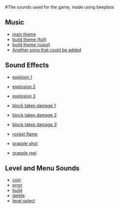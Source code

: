 #The sounds used for the game, made using beepbox

## Music
- [main theme](https://www.beepbox.co/#9n31s7k0l00e0ft2ha7g0fj08r1i0o432T0v6u00f10s4q00d03w2h2E0T0v2u00f0qg415d04w2h0E0T0v3u00f0qg413d04w4h0E0T2v6u02f10w4qA009d03w0E100b00000000000icylDwV8O900000000ick8Q4h8nghwm0p28PDxqqfldtcK82-wOVwbWVx8VBN5mhN6nQ5Xd7NxBwAqqfALE8W6qfjLaNeIHcHaEOr8-kEHFObxkYLePaPGOIDGKOsLcHAzIHdD8OcJ_bqqfN_UAPhUl9E_c-AR_jCzVGK4L5UOOeyywzE8WbGjnVgXaPFOczohfbV_4ye4Z9CL-iEDJG2ewzE8-4gsH4GOI0LaKKVQqKgEIFSaxkYLdPaOuOI6jPWWo3sAHcCyeyieyieSOZCFQucnJa9qDoSLcL4YOIjHaOgWKjbxi4x8mO4RQQu3ihQ4t17hipsRWbzbG8WazbCKPhYPA4t17ghM59BPnEG8W2ewzEC9cL1ywIQo3Vd6vBlkzmzpCnBlBeqcGJHWCqcPb4aXH_b_aqcNjjjjjjjjIZJvmTJ_BldcKkDHd6l9d6lBlBplklBplpjCzaHaZHsOPqXSYGJlcHaHaOGEHaOGOJGIHSJPbdHKLYLYXi3FbZCjnO2eAO-rjbOGGSLrcOYGIHaHaGEEEECaCQjH35jasPa8jrdQO4O4TP8jVVdP-llilqdCppvBlBplpmllmtnC0)
- [build theme (full)](https://www.beepbox.co/#9n35sbk0l00e0nt27a7g0vj0er3i0o432T0v2u00f42ja0x72r02b0qYA12hb21d01d04w2h0E0T0v2u00f0qg417d04w2h0E0T0v2u00f0qg404d04w4h0E0T2v5u02f10w4qw403d03w0E0T2v5u02f10v8qw405d03w0E0T2v4u02f10w4qw00d03w0E0T4v1uf0f0q00z6666ji8k8k3jSBKSJJAArriiiiii07JCABrzrrrrrrr00YrkqHrsrrrrjr005zrAqzrjzrrqr1jRjrqGGrrzsrsA099ijrABJJJIAzrrtirqrqjqixzsrAjrqjiqaqqysttAJqjikikrizrHtBJJAzArzrIsRCITKSS099ijrAJS____Qg99habbCAYrDzh00E0T2v1u15f10w4qw02d03w0E0b00000000000yc000000000000000064zh5o00000000x4Ph5pUCECECHKYQ000008h4h400h4h4h4h4000000000004h4h004h0000000000000000000002cA0000000000000000000000000000000000000000000000000p2aIIQujbAQux8i1ULpJvP5iHSR_fKSrnQlrCRYc2SbTwTFr82vw2uhIS5KihA1pXYwooFE-zbEpEY18zN2IzE8W2enQ6ngVE-X48YOMzE8W2enQ6nhKpw6o1q1DVg60Vgc9cLpH-1O_e4bUh8zR4zE8W9vLsnTspua4t17hfbTfvX9h84YzpIboV82qXd7wAdm4tcO90ZE-X1nOSaD84wcJduCqX8WpAi3bI5wNyNPhYpk2gb6ndvaGTieCp4vrLy36bdOGSa4IOXdWfTr0A2Ptfw49Pq-Kg44hI1jjq-GsQu2gQPhY42qfD8Dki2TJ7Ar1mYjN4YvZFILzRjyaUGXVzaGH_GLWTpOrH8XCtHye8GGHPaEU0oWpFCCuFACnHIBnOXFDPXyegi2K87Ssyth8bVyMm3roGsQ4wLyaa9HXllmhQP8A75S2MoNpN4UQQvO-amIZ-MrIYLCLMhA7nAt7aaOdob0hVm_VBPOZPTVhppdCze14qqcyH9EzOqICyf9GOq8YCHi8WaqieyCAzEFF8Waulg9chUKPnIShVdmjh7ARpd4ujk01pBfACkSWxPahtU3obJTCAuwnu94uRm8nmKpPc17j292YnoL7yVlowhw04NQQVhULjaiwaqqrrjNT8aqGXbHzNToJFFFFFFFFFFFFFFFFFFFFFFFd40000000)
- [build theme (used)](https://www.beepbox.co/#9n35sbk0l00e06t27a7g06j09r1i0o432T0v3u10f0qg01d04w2h0E0T0v1u10f0qg01d04w2h0E0T0v2u00f0qg01d04w4h0E0T2v5u02f10w4qw00d03w0E0T2v5u02f10w4qw00d03w0E0T2v5u02f10w4qw00d03w0E0T4v1uf0f0q00z6666ji8k8k3jSBKSJJAArriiiiii07JCABrzrrrrrrr00YrkqHrsrrrrjr005zrAqzrjzrrqr1jRjrqGGrrzsrsA099ijrABJJJIAzrrtirqrqjqixzsrAjrqjiqaqqysttAJqjikikrizrHtBJJAzArzrIsRCITKSS099ijrAJS____Qg99habbCAYrDzh00E0T2v1u15f10w4qw02d03w0E0b00000000024jd48h4h40000000000000000000p26bmrnOpt9aLrnMeKSrn_lKrnMMboLu3uBIw9-002qXd7wAdm4tcO90ZE-X1nOSaD84wcJduCqX8WpAi3bI5wNyNPhYpk2gb6ndvaGTieCp4vrLy36bdOGSa4IOXdWfNr4r4ITjU32pJvn88ynFJvp3CzO4wGh8ajhYpll8A5fqfI5wJCz-DpOE4wFdBYuwmTtmXnkpll8A5tm2MnRQXel0A5thpIL09T4PPcTBtXSnt4M39jdcQPAOjI5tAP1BTjdCze14qqcyH9EzOqICyf9GOq8YCHi8WaqieyCAzEFF8Waulg9chUKPnIShVdmjh7ARpd4ujk0IODOjartgVB8KY1I5SXPifgbL4yfqH4bHncVC0zFx4xubInzNsGIg8M1ctdekubw0000)
- [Another song that could be added](https://www.beepbox.co/#9n31s7k0l00e0gt2ma7g0jj07r1i0o432T0v2u00f0qg00d04w2h0E0T0v2u00f0qg00d04w2h0E0T0v1u10f0qg01d04w2h0E0T2v5u02f10w4qw00d03w0E0b00000id01g00018Nh5pN8ichw0000000000000004x4P4h4x8h5000p25sDyWqfK0wyfsEEuQv59-PhW2Wqfz8DpijksQuK63llkjlurrKSXJKWhPNvyqa2esThhhgs78UwEUxgzN6z8j8YgEO9dskQu8wqqqVaGOCGCCOywzQaaaE6CSKyyyOCCCz3Ga6qfzYhEEOfN2yz8DbJO9Ou9B39O9MagHGNkFOsysC2IFF8-hOEGHL9N8HOsyp4HOsysC1MICGWHPutX9O9OsHYD8C_YD8D9Ly60wyetD9Qiddd97ElQQSlRiBttddBZ160kQowFFFFFFFFFFFFFFFQGqqqqqqkOAQkkpdddd97Ol55556jjjjAQkkkkpdddddeBjjjjjjjAQkkkkkkkkkk5U0)

## Sound Effects
- [explsion 1](https://www.beepbox.co/#9n14s0k0l00e00t2ma7g00j07r3i0o4T1v1ucaf0q0x10r71d23A1F0B9Q2030Pef20E3b96287gT2v2u02f20w4107qw00d03w0E0T2v1u02f10w4qw00d01w0E0T3v1uf8f0q0w10p7d08S-IqiiiiiiiiiiiiE1biT3v1uf9f0qww10l51d08SW86bmhkrrzrkrrrE1b6b4h00p1P0bCROcMubw96Cz8py0dj4kVy9E9Patw74XNqqYgf0F7RhVu0000)
- [explosion 2](https://www.beepbox.co/#9n14s0k0l00e00t2ma7g00j07r3i0o4T1v1ucaf0q0x10r71d23A1F0B9Q2030Pef20E3b96287gT2v2u02f20w4107qw00d03w0E0T2v1u02f10w4qw00d01w0E0T3v1uf8f0q0w10p7d08S-IqiiiiiiiiiiiiE1biT3v1uf9f0qww10l51d08SW86bmhkrrzrkrrrE1b6b4h00p1Q0bCROYIubw96Czcpy8NchjC8E09XapDnNnmm4CI43MahZuunw000)
- [explosion 3](https://www.beepbox.co/#9n14s0k0l00e00t2ma7g00j07r3i0o4T1v1ucaf0q0x10r71d23A1F0B9Q2030Pef20E3b96287gT2v2u02f20w4107qw00d03w0E0T2v1u02f10w4qw00d01w0E0T3v1uf8f0q0w10p7d08S-IqiiiiiiiiiiiiE1biT3v1uf9f0qww10l51d08SW86bmhkrrzrkrrrE1b6b4h00p1Q0bCROVMubw8iqMxC8P4N5eoyw0DIFCtv5tponcDwkzjhD7BU0000)

- [block takes damage 1](https://www.beepbox.co/#9n14s0k0l00e00t2ma7g00j07r3i0o4T0v1u10f0qg01d04w2h0E0T2v2u02f0q0x10p71d08w0E1biT2v1u02f10w4qw00d01w0E0T3v1uf8f0q0w10p7d08S-IqiiiiiiiiiiiiE1biT3v1uf9f0qww10l51d08SW86bmhkrrzrkrrrE1b6b4h00p1e0aq0xouqw00000)
- [block takes damage 2](https://www.beepbox.co/#9n14s0k0l00e00t2ma7g00j07r3i0o4T0v1u10f0qg01d04w2h0E0T2v2u02f0q0x10p71d08w0E1biT2v1u02f10w4qw00d01w0E0T3v1uf8f0q0w10p7d08S-IqiiiiiiiiiiiiE1biT3v1uf9f0qww10l51d08SW86bmhkrrzrkrrrE1b6b4h00p1e0aq00kDCE00000)
- [block takes damage 3](https://www.beepbox.co/#9n14s0k0l00e00t2ma7g00j07r3i0o4T0v1u10f0qg01d04w2h0E0T2v2u02f0q0x10p71d08w0E1biT2v1u02f10w4qw00d01w0E0T3v1uf8f0q0w10p7d08S-IqiiiiiiiiiiiiE1biT3v1uf9f0qww10l51d08SW86bmhkrrzrkrrrE1b6b4h00p1i0aq00eq0yGfdg00000)

- [rocket flame](https://www.beepbox.co/#9n41s7k0l00e03t2Ma7g0fj07r1i0o4323T0v1u10f0qg01d04w2h0E0T0v2u00f0qg01d04w2h0E0T0v1u10f0qg01d04w2h0E0T0v1u00f0qg02d04w2h1E0T2v4u02f10w4qw00d03w0E0b4h400000000h4g000000018Q000000004zg00000000Qgg00000000p234002DZ7-Bjq_1CR-4TdHYOzllndWfNdavz-b9H-3FMGpvjY4jTYjhd4Qjhd4Lu_w4bcLrz-HhIVKfWGCrnUCPuzYWZPbK9ECyjFMFB8mmi5Zdltdltddd8Gqcwlf6j9NaCkxjlnp0mmmmmnmmmmmnSmmmmg5BBBBA1jjFllQRkRkRkRkRkRkRkRkRkRkRkRkRkRkw)

- [grapple shot](https://www.beepbox.co/#9n34s0k0l00e00t2ma7g00j07r3i0o433T0v1u00f0q0x10r71d23w2h0E3b9080gT0v1u10f0qg01d04w2h0E0T0v1u10f0qg01d04w2h0E0T3v2ugaf0qwx10i611d08SarABJSSSSSRJIAzE1b6T2v1u02f10w4qw00d01w0E0T3v1uf8f0q0w10p7d08S-IqiiiiiiiiiiiiE1biT3v1uf9f0qww10l51d08SW86bmhkrrzrkrrrE1b6b4h4g0p1t09cFYnBAHgAubw02FJj4gf5M00000)
- [grapple reel](https://www.beepbox.co/#9n34s0k0l00e00t1Da7g00j07r3i0o433T0v1u00f0q0x10r71d23w2h0E3b9080gT0v1u00f0qg01d04w5h0E0T0v1u10f0qg01d04w2h0E0T3v2ugaf0qwx10i611d08SarABJSSSSSRJIAzE1b6T2v5u02f10w4qw00d01w0E0T3v1uf8f0q0w10p7d08S-IqiiiiiiiiiiiiE1biT3v1uf9f0qww10l51d08SW86bmhkrrzrkrrrE1b6b4h4g0p22c0000FyZlxkkQQxkkQQQxkkxkkQQQQQQQQQQQQQQQQQQQQQQQQQQQQQQQQQQQQQQQQQQQQQwaoLloJd8Jddddddddddddddddddddddddddddddddddddddddddddddddddddddd80000)

## Level and Menu Sounds
- [coin](https://www.beepbox.co/#9n11s6k0l00e03t43a7g0fj07r1i0o4T0v0u00f0qg01d04w2h0E0T4v2uf0f0q011z6666ji8k8k3jSBKSJJAArriiiiii07JCABrzrrrrrrr00YrkqHrsrrrrjr005zrAqzrjzrrqr1jRjrqGGrrzsrsA099ijrABJJJIAzrrtirqrqjqixzsrAjrqjiqaqqysttAJqjikikrizrHtBJJAzArzrIsRCITKSS099ijrAJS____Qg99habbCAYrDzh00E0b4h400000000h4g00000000p1mFE-jd7yUunwaqcZ0kQDyU0)
- [error](https://www.beepbox.co/#9n31sbk0l00e00t2na7g0fj07r3i0o433T0v0u00f0qg01d04w2h0E0T0v1u10f0qg01d04w2h0E0T0v0u10f0qg01d04w2h0E0T2v5u15f10w4qw02d03w0E0b00000000000g000000000100000000004h400000000p1F002PkW_xkQv8Gpuhq1q3LM5chO0pydFchir59f7g0)
- [build](https://www.beepbox.co/#9n31sbk0l00e00t2na7g0fj07r3i0o433T0v0u00f0qg01d04w2h0E0T0v1u10f0qg01d04w2h0E0T0v0u10f0qg01d04w2h0E0T2v0u15f10w4qw02d03w0E0b40000000000g0000000001000000000040000000000p1g0000IQpo2TaXf8M0)
- [delete](https://www.beepbox.co/#9n31sbk0l00e00t2na7g0fj07r3i0o433T0v0u00f0qg01d04w2h0E0T0v1u10f0qg01d04w2h0E0T0v0u10f0qg01d04w2h0E0T2v0u02f10w4qw02d03w0E0b40000000000g0000000001000000000040000000000p1h0000IQpo2gKgYYz00)
- [level select](https://www.beepbox.co/#9n31sbk0l00e00t2na7g0fj07r3i0o433T0v0u00f0qg01d04w2h0E0T0v1u10f0qg01d04w2h0E0T0v3u10f0qg01d04w2h0E0T2v0u02f10w4qw01d03w0E0b40000000000g0000000001000000000040000000000p1rFE-45kCnhpBWIYn0001ja8b3PI0)
